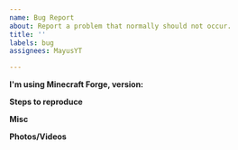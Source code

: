 ```yaml
---
name: Bug Report
about: Report a problem that normally should not occur.
title: ''
labels: bug
assignees: MayusYT

---
```


**I'm using Minecraft Forge, version:**


**Steps to reproduce**


**Misc**


**Photos/Videos**
